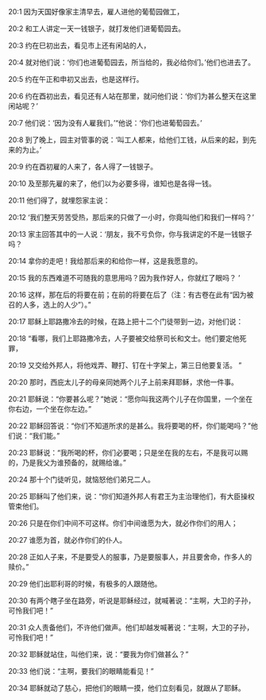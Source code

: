 <a id="1"></a>20:1  因为天国好像家主清早去，雇人进他的葡萄园做工，  

<a id="2"></a>20:2  和工人讲定一天一钱银子，就打发他们进葡萄园去。  

<a id="3"></a>20:3  约在巳初出去，看见市上还有闲站的人，  

<a id="4"></a>20:4  就对他们说：‘你们也进葡萄园去，所当给的，我必给你们。’他们也进去了。  

<a id="5"></a>20:5  约在午正和申初又出去，也是这样行。  

<a id="6"></a>20:6  约在酉初出去，看见还有人站在那里，就问他们说：‘你们为甚么整天在这里闲站呢？’  

<a id="7"></a>20:7  他们说：‘因为没有人雇我们。’“他说：‘你们也进葡萄园去。’  

<a id="8"></a>20:8  到了晚上，园主对管事的说：‘叫工人都来，给他们工钱，从后来的起，到先来的为止。’  

<a id="9"></a>20:9  约在酉初雇的人来了，各人得了一钱银子。  

<a id="10"></a>20:10  及至那先雇的来了，他们以为必要多得，谁知也是各得一钱。  

<a id="11"></a>20:11  他们得了，就埋怨家主说：  

<a id="12"></a>20:12  ‘我们整天劳苦受热，那后来的只做了一小时，你竟叫他们和我们一样吗？’  

<a id="13"></a>20:13  家主回答其中的一人说：‘朋友，我不亏负你，你与我讲定的不是一钱银子吗？  

<a id="14"></a>20:14  拿你的走吧！我给那后来的和给你一样，这是我愿意的。  

<a id="15"></a>20:15  我的东西难道不可随我的意思用吗？因为我作好人，你就红了眼吗？ ’  

<a id="16"></a>20:16  这样，那在后的将要在前；在前的将要在后了（注：有古卷在此有“因为被召的人多，选上的人少”）。”  

<a id="17"></a>20:17  耶稣上耶路撒冷去的时候，在路上把十二个门徒带到一边，对他们说：  

<a id="18"></a>20:18  “看哪，我们上耶路撒冷去，人子要被交给祭司长和文士。他们要定他死罪，  

<a id="19"></a>20:19  又交给外邦人，将他戏弄、鞭打、钉在十字架上，第三日他要复活。 ”  

<a id="20"></a>20:20  那时，西庇太儿子的母亲同她两个儿子上前来拜耶稣，求他一件事。  

<a id="21"></a>20:21  耶稣说：“你要甚么呢？”她说：“愿你叫我这两个儿子在你国里，一个坐在你右边，一个坐在你左边。”  

<a id="22"></a>20:22  耶稣回答说：“你们不知道所求的是甚么。我将要喝的杯，你们能喝吗？”他们说：“我们能。”  

<a id="23"></a>20:23  耶稣说：“我所喝的杯，你们必要喝；只是坐在我的左右，不是我可以赐的，乃是我父为谁预备的，就赐给谁。”  

<a id="24"></a>20:24  那十个门徒听见，就恼怒他们弟兄二人。  

<a id="25"></a>20:25  耶稣叫了他们来，说：“你们知道外邦人有君王为主治理他们，有大臣操权管束他们。  

<a id="26"></a>20:26  只是在你们中间不可这样。你们中间谁愿为大，就必作你们的用人；  

<a id="27"></a>20:27  谁愿为首，就必作你们的仆人。  

<a id="28"></a>20:28  正如人子来，不是要受人的服事，乃是要服事人，并且要舍命，作多人的赎价。”  

<a id="29"></a>20:29  他们出耶利哥的时候，有极多的人跟随他。  

<a id="30"></a>20:30  有两个瞎子坐在路旁，听说是耶稣经过，就喊著说：“主啊，大卫的子孙，可怜我们吧！”  

<a id="31"></a>20:31  众人责备他们，不许他们做声。他们却越发喊著说：“主啊，大卫的子孙，可怜我们吧！”  

<a id="32"></a>20:32  耶稣就站住，叫他们来，说：“要我为你们做甚么？”  

<a id="33"></a>20:33  他们说：“主啊，要我们的眼睛能看见！”  

<a id="34"></a>20:34  耶稣就动了慈心，把他们的眼睛一摸，他们立刻看见，就跟从了耶稣。  
